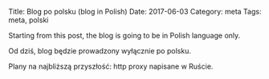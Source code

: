 Title: Blog po polsku (blog in Polish)
Date: 2017-06-03
Category: meta
Tags: meta, polski

Starting from this post, the blog is going to be in Polish language only.

Od dziś, blog będzie prowadzony wyłącznie po polsku.

Plany na najbliższą przyszłość: http proxy napisane w Ruście.
